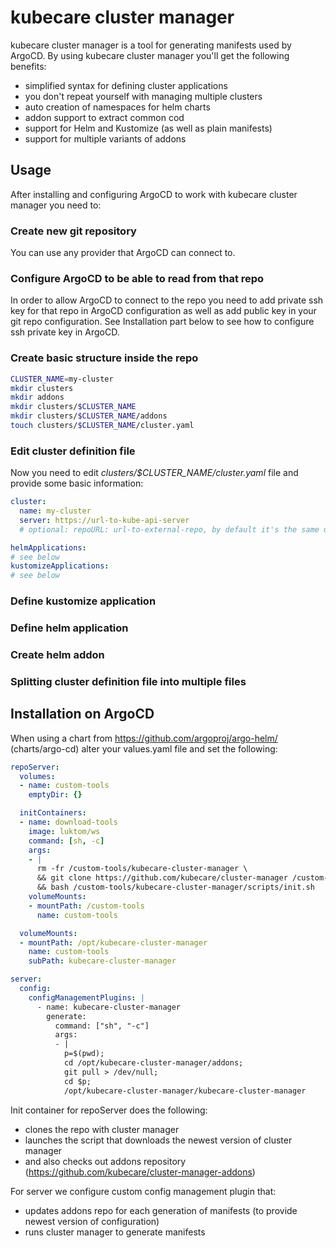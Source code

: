 # kubecare cluster manager

kubecare cluster manager is a tool for generating manifests used by ArgoCD.
By using kubecare cluster manager you'll get the following benefits:

* simplified syntax for defining cluster applications
* you don't repeat yourself with managing multiple clusters
* auto creation of namespaces for helm charts
* addon support to extract common cod
* support for Helm and Kustomize (as well as plain manifests)
* support for multiple variants of addons

## Usage

After installing and configuring ArgoCD to work with kubecare cluster manager you need to:

### Create new git repository

You can use any provider that ArgoCD can connect to.

### Configure ArgoCD to be able to read from that repo

In order to allow ArgoCD to connect to the repo you need to add private ssh key for that repo in ArgoCD configuration as well as add public key in your git repo configuration.
See Installation part below to see how to configure ssh private key in ArgoCD.

### Create basic structure inside the repo

```bash
CLUSTER_NAME=my-cluster
mkdir clusters
mkdir addons
mkdir clusters/$CLUSTER_NAME
mkdir clusters/$CLUSTER_NAME/addons
touch clusters/$CLUSTER_NAME/cluster.yaml
```

### Edit cluster definition file

Now you need to edit _clusters/$CLUSTER_NAME/cluster.yaml_ file and provide some basic information:

```yaml
cluster:
  name: my-cluster
  server: https://url-to-kube-api-server
  # optional: repoURL: url-to-external-repo, by default it's the same url as the repo with cluster.yaml file

helmApplications:
# see below
kustomizeApplications:
# see below

```

### Define kustomize application

### Define helm application

### Create helm addon

### Splitting cluster definition file into multiple files


## Installation on ArgoCD

When using a chart from https://github.com/argoproj/argo-helm/ (charts/argo-cd) alter your values.yaml file and set the following:

```yaml
repoServer:
  volumes:
  - name: custom-tools
    emptyDir: {}

  initContainers:
  - name: download-tools
    image: luktom/ws
    command: [sh, -c]
    args:
    - |
      rm -fr /custom-tools/kubecare-cluster-manager \
      && git clone https://github.com/kubecare/cluster-manager /custom-tools/kubecare-cluster-manager \
      && bash /custom-tools/kubecare-cluster-manager/scripts/init.sh
    volumeMounts:
    - mountPath: /custom-tools
      name: custom-tools

  volumeMounts:
  - mountPath: /opt/kubecare-cluster-manager
    name: custom-tools
    subPath: kubecare-cluster-manager

server:
  config:
    configManagementPlugins: |
      - name: kubecare-cluster-manager
        generate:
          command: ["sh", "-c"]
          args:
          - |
            p=$(pwd);
            cd /opt/kubecare-cluster-manager/addons;
            git pull > /dev/null;
            cd $p;
            /opt/kubecare-cluster-manager/kubecare-cluster-manager
```

Init container for repoServer does the following:
- clones the repo with cluster manager
- launches the script that downloads the newest version of cluster manager
- and also checks out addons repository (https://github.com/kubecare/cluster-manager-addons)

For server we configure custom config management plugin that:
- updates addons repo for each generation of manifests (to provide newest version of configuration)
- runs cluster manager to generate manifests
